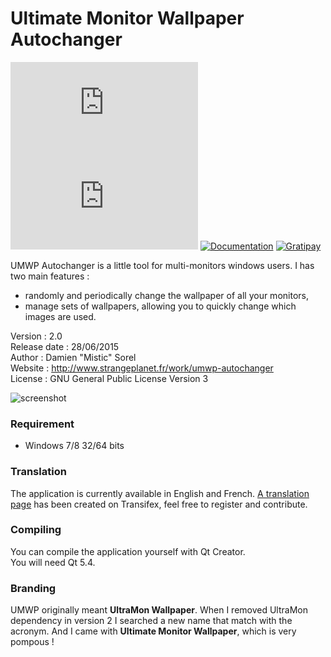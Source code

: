# Ultimate Monitor Wallpaper Autochanger

[![stable version](http://www.strangeplanet.fr/work/umwp-autochanger/badge.php?what=version)](http://www.strangeplanet.fr/work/umwp-autochanger/download.php)
[![downloads](http://www.strangeplanet.fr/work/umwp-autochanger/badge.php?what=downloads)](http://www.strangeplanet.fr/work/umwp-autochanger)
[![Documentation](https://img.shields.io/badge/documentation-online-blue.svg)](http://www.strangeplanet.fr/work/umwp-autochanger#install)
[![Gratipay](https://img.shields.io/gratipay/mistic100.svg)](https://gratipay.com/mistic100)

UMWP Autochanger is a little tool for multi-monitors windows users. I has two main features :
* randomly and periodically change the wallpaper of all your monitors,
* manage sets of wallpapers, allowing you to quickly change which images are used.

Version       : 2.0  
Release date  : 28/06/2015  
Author        : Damien "Mistic" Sorel  
Website       : http://www.strangeplanet.fr/work/umwp-autochanger  
License       : GNU General Public License Version 3

![screenshot](http://www.strangeplanet.fr/work/umwp-autochanger/src/screenshot-main.png)

### Requirement
* Windows 7/8 32/64 bits


### Translation
The application is currently available in English and French. [A translation page](https://www.transifex.com/projects/p/umwp-autochanger) has been created on Transifex, feel free to register and contribute.


### Compiling
You can compile the application yourself with Qt Creator.  
You will need Qt 5.4.


### Branding
UMWP originally meant **UltraMon Wallpaper**. When I removed UltraMon dependency in version 2 I searched a new name that match with the acronym. And I came with **Ultimate Monitor Wallpaper**, which is very pompous !